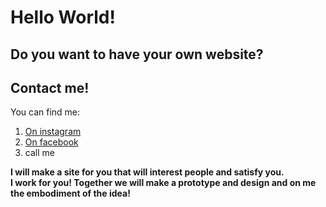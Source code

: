 # Hello World!
## Do you want to have your own website?
## Contact me!
You can find me:  
1. [On instagram](https://www.instagram.com)
2. [On facebook](https://www.facebook.com)
3. call me  

**I will make a site for you that will interest people and satisfy you.**  
__I work for you! Together we will make a prototype and design and on me the embodiment of the idea!__  
